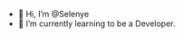 - 👋 Hi, I’m @Selenye
- 🌱 I’m currently learning to be a Developer.
 
<!---
Selenye/Selenye is a ✨ special ✨ repository because its `README.md` (this file) appears on your GitHub profile.
You can click the Preview link to take a look at your changes.
--->
